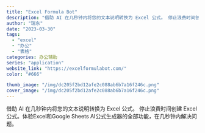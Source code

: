 ```yaml
---
title: "Excel Formula Bot"
description: "借助 AI 在几秒钟内将您的文本说明转换为 Excel 公式。 停止浪费时间创建 Excel 公式。体验Excel和Go"
author: "瑞东"
date: "2023-03-30"
tags:
  - "excel"
  - "办公"
  - "表格"
categories: 办公辅助
series: "application"
website_link: "https://excelformulabot.com/"
color: "#666"

thumb_image: "/img/dc205f2bd12afe2c088ab6b7a16f246c.png"
cover_image: "/img/dc205f2bd12afe2c088ab6b7a16f246c.png"
---
```


借助 AI 在几秒钟内将您的文本说明转换为 Excel 公式。 停止浪费时间创建 Excel 公式。体验Excel和Google Sheets AI公式生成器的全部功能，在几秒钟内解决问题。 